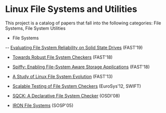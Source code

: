 # Linux File Systems and Utilities

This project is a catalog of papers that fall into the following categories: File Systems, File System Utilities
- File Systems

-- [Evaluating File System Reliability on Solid State Drives](https://www.usenix.org/system/files/atc19-jaffer.pdf) (FAST'19)

- [Towards Robust File System Checkers](https://www.ece.iastate.edu/~mai/docs/papers/2018_FAST_rfsck.pdf) (FAST'18)

- [Spiffy: Enabling File-System Aware Storage Applications](http://csng.cs.toronto.edu/publication_files/0000/0343/fast18-sun.pdf) (FAST'18) 

- [A Study of Linux File System Evolution](https://research.cs.wisc.edu/adsl/Publications/fsstudy-fast13.pdf) (FAST'13)

- [Scalable Testing of File System Checkers](https://people.eecs.berkeley.edu/~joao/swift_eurosys12.pdf) (EuroSys'12, SWIFT)

- [SQCK: A Declarative File System Checker](https://research.cs.wisc.edu/adsl/Publications/sqck-osdi08.pdf) (OSDI'08)

- [IRON File Systems](https://research.cs.wisc.edu/adsl/Publications/iron-sosp05.pdf) (SOSP'05)
